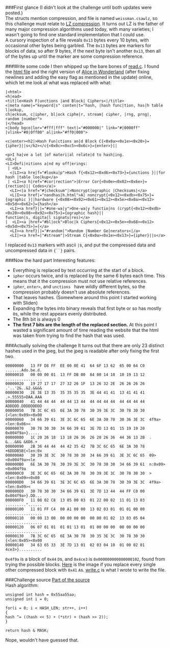 ###First glance
(I didn't look at the challenge until both updates were posted.)  
The structs mention compression, and file is named `weissman.csawlz`, so this challenge must relate to [LZ compression](https://en.wikipedia.org/wiki/LZ77_and_LZ78). It turns out LZ is the father of many major compression algorithms used today, with many varieties; I wasn't going to find one standard implementation that I could use.  
A cursory inspection of a file reveals `0x13` bytes every 10 bytes, with occasional other bytes being garbled. The `0x13` bytes are markers for blocks of data, so after 9 bytes, if the next byte isn't another `0x13`, then all of the bytes up until the marker are some compression reference.

###Write some code
I then whipped up the bare bones of [read.c](https://gist.github.com/Lense/7ed1d8db57950b2de8fc#file-read-c). I found the [html file](http://burtleburtle.net/bob/hash/) and the right version of [Alice in Wonderland](https://raw.githubusercontent.com/mihi-tr/reading-alice/master/pg28885.txt) (after fixing newlines and adding the easy flag as mentioned in the update) online, which let me look at what was replaced with what:  
```
|<html>
<h|ead>
<tit|le>Hash F|unctions |and Block| Ciphers<|/title>
<|meta name|="keyword|s" conten|t="hash, |hash func|tion, has|h table l|ookup,
ch|ecksum, c|ipher, bl|ock ciphe|r, stream| cipher, |rng, prng|, random |number">
|</head>
<|body bgco|lor="#fff|fff" text|="#000000|" link="#|0000ff" 
|vlink="#0|0ff00" al|ink="#ff0|000">

<c|enter><h2|>Hash Fun|ctions an|d Block C{<0x0a><0x1e><0x20>}={ipher}||s</h2></c{<0x0c><0xc5><0x6c>}={enter>}||

<p>I ha|ve a lot |of materi|al relate|d to hash|ing.
<UL>|
<LI>Defi|nitions a|nd my off|erings:
 | <UL>
  <|LI><a hre|f="#looku|p">Hash f{<0x12><0xd6><0x73>}={unctions }||for hash |table loo|kup</a>
 | <LI><a h|ref="#cor|rection">|Error Cor{<0x0e><0x02><0x6e>}={rection}|| Codes</a|>
  <LI><|a href="#|checksum"|>Noncrypt|ographic |Checksums|</a>
  <L|I><a href|="nandhas|h.html">A| noncrypt{<0x12><0xdb><0x75>}={ographic }||hardware {<0x08><0x92><0x61><0x12><0x5e><0x0a><0x12><0x5d><0x62>}={hash</a>
  <LI><a href}||="#one-wa|y">One-wa|y functio|ns (crypt{<0x12><0xdb><0x20><0x08><0x92><0x75>}={ographic hash}||
function|s, digita|l signatu|res)</a>
|  <LI><a |href="#bl|ock">Bloc|k Ciphers{<0x12><0x5e><0x68><0x12><0x5d><0x75>}={</a>
  <LI><a href}||="#random|">Random |Number Ge|nerators<|/a>
  <LI|><a href=|"#stream"|>Stream C{<0x0a><0x1e><0x13>}={ipher}||s</a>
```
I replaced `0x13` markers with ascii `|`s, and put the compressed data and uncompressed data in `{``}` pairs.

###Now the hard part
Interesting features:
- Everything is replaced by text occurring at the start of a block.  
- `ipher` occurs twice, and is replaced by the same 6 bytes each time. This means that it the compression must not use relative references.  
- `ipher`, `enter>`, and `unctions ` have wildly different bytes, so the compression probably doesn't use absolute references.
- That leaves hashes. (Somewhere around this point I started working with Sliden)
- Expanding the bytes into binary reveals that first byte or so has mostly `0`s, while the rest appears evenly distributed.
- The 8th bit is always 0
- **The first 7 bits are the length of the replaced section.** 
At this point I wasted a significant amount of time reading the website that the html was taken from trying to find the hash that was used.

###Actually solving the challenge
It turns out that there are only 23 distinct hashes used in the jpeg, but the jpeg is readable after only fixing the first two.
```
00000000   13 FF D8 FF  EE 00 0E 41  64 6F 13 62  65 00 64 C0  .......Ado.be.d.
00000010   00 00 00 01  13 FF DB 00  84 00 14 10  10 19 13 12  ................
00000020   19 27 17 17  27 32 26 1F  13 26 32 2E  26 26 26 26  .'..'2&..&2.&&&&
00000030   2E 3E 13 35  35 35 35 35  3E 44 41 41  13 41 41 41  .>.55555>DAA.AAA
00000040   41 44 44 44  44 44 13 44  44 44 44 44  44 44 44 44  ADDDDD.DDDDDDDDD
00000050   7B 3C 6C 65  6E 3A 30 78  30 39 3E 3C  30 78 30 30  {<len:0x09><0x00
00000060   34 66 39 61  3E 3C 6C 65  6E 3A 30 78  30 36 3E 3C  4f9a><len:0x06><
00000070   30 78 30 30  34 66 39 61  3E 7D 13 01  15 19 19 20  0x004f9a>}.....
00000080   1C 20 26 18  13 18 26 36  26 20 26 36  44 36 13 2B  . &...&6& &6D6.+
00000090   2B 36 44 44  44 42 35 42  7B 3C 6C 65  6E 3A 30 78  +6DDDB5B{<len:0x
000000A0   30 39 3E 3C  30 78 30 30  34 66 39 61  3E 3C 6C 65  09><0x004f9a><le
000000B0   6E 3A 30 78  30 39 3E 3C  30 78 30 30  34 66 39 61  n:0x09><0x004f9a
000000C0   3E 3C 6C 65  6E 3A 30 78  30 39 3E 3C  30 78 30 30  ><len:0x09><0x00
000000D0   34 66 39 61  3E 3C 6C 65  6E 3A 30 78  30 39 3E 3C  4f9a><len:0x09><
000000E0   30 78 30 30  34 66 39 61  3E 7D 13 44  44 FF C0 00  0x004f9a>}.DD...
000000F0   11 08 02 C8  13 05 00 03  01 22 00 02  11 01 13 03  ........."......
00000100   11 01 FF C4  00 A1 00 00  13 02 03 01  01 01 00 00  ................
00000110   00 00 13 00  00 00 00 00  00 00 01 02  13 03 05 04  ................
00000120   06 07 01 01  01 01 13 01  01 00 00 00  00 00 00 00  ................
00000130   7B 3C 6C 65  6E 3A 30 78  30 35 3E 3C  30 78 30 30  {<len:0x05><0x00
00000140   34 63 65 33  3E 7D 13 01  02 03 04 10  01 00 02 01  4ce3>}..........
```
`0x4f9a` is a block of `0x44` `D`s, and `0x4ce3` is `0x000000000000000102`, found from trying the possible blocks. [Here](https://gist.github.com/Lense/7ed1d8db57950b2de8fc#file-key-jpg) is the image if you replace every single other compressed block with `0x41` `A`s. [write.c](https://gist.github.com/Lense/7ed1d8db57950b2de8fc#file-write-c) is what I wrote to write the file.  
  
###Challenge source
[Part of the source](https://gist.github.com/withzombies/909b403852ea1e31f553)  
Hash algorithm:
```
unsigned int hash = 0x55aa55aa;
unsigned int i = 0;
 
for(i = 0; i < HASH_LEN; str++, i++)
{
hash ^= ((hash << 5) + (*str) + (hash >> 2));
}
 
return hash & MASK;
```
Nope, wouldn't have guessed that.
